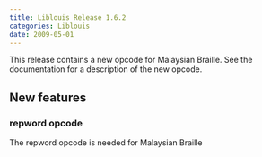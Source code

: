 ```yaml
---
title: Liblouis Release 1.6.2
categories: Liblouis
date: 2009-05-01
---
```

This release contains a new opcode for Malaysian Braille. See the documentation for a description of the new opcode.

## New features

### repword opcode

The repword opcode is needed for Malaysian Braille
